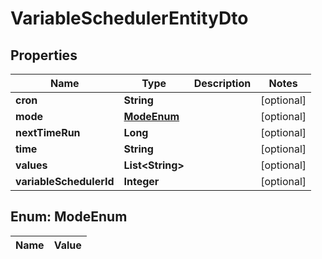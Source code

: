 
# VariableSchedulerEntityDto

## Properties
Name | Type | Description | Notes
------------ | ------------- | ------------- | -------------
**cron** | **String** |  |  [optional]
**mode** | [**ModeEnum**](#ModeEnum) |  |  [optional]
**nextTimeRun** | **Long** |  |  [optional]
**time** | **String** |  |  [optional]
**values** | **List&lt;String&gt;** |  |  [optional]
**variableSchedulerId** | **Integer** |  |  [optional]


<a name="ModeEnum"></a>
## Enum: ModeEnum
Name | Value
---- | -----




